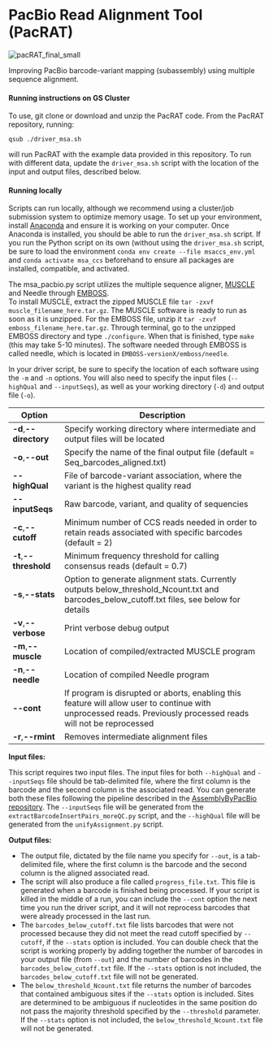 # PacBio Read Alignment Tool (PacRAT)

![pacRAT_final_small](https://user-images.githubusercontent.com/50029049/129951417-ef55a258-e6ba-40c8-8e97-eb1aca1e8d01.png)

Improving PacBio barcode-variant mapping (subassembly) using multiple sequence alignment.

#### Running instructions on GS Cluster

To use, git clone or download and unzip the PacRAT code. From the PacRAT repository, running: 

`qsub ./driver_msa.sh`

will run PacRAT with the example data provided in this repository. To run with different data, update the `driver_msa.sh` script with the location of the input and output files, described below. 

#### Running locally

Scripts can run locally, although we recommend using a cluster/job submission system to optimize memory usage. 
To set up your environment, install [Anaconda](https://docs.conda.io/projects/conda/en/latest/user-guide/install/) and ensure it is working on your computer. Once Anaconda is installed, you should be able to run the `driver_msa.sh` script. If you run the Python script on its own (without using the `driver_msa.sh` script, be sure to load the environment `conda env create --file msaccs_env.yml` and `conda activate msa_ccs` beforehand to ensure all packages are installed, compatible, and activated.

The msa_pacbio.py script utilizes the multiple sequence aligner, [MUSCLE](https://www.drive5.com/muscle/downloads.htm) and Needle through 
[EMBOSS](http://emboss.sourceforge.net/docs/adminguide/node7.html).  
To install MUSCLE, extract the zipped MUSCLE file `tar -zxvf muscle_filename_here.tar.gz`. The MUSCLE software is ready to run as soon as it is unzipped. For the EMBOSS file, unzip it `tar -zxvf emboss_filename_here.tar.gz`. Through terminal, go to the unzipped EMBOSS directory and type `./configure`. When that is finished, type `make` (this may take 5-10 minutes). The software needed through EMBOSS is called needle, which is located in `EMBOSS-versionX/emboss/needle`.  


In your driver script, be sure to specify the location of each software using the `-m` and `-n` options. You will also need to specify the input files (`--highQual` and `--inputSeqs`), as well as your working directory (`-d`) and output file (`-o`).
  
| Option | Description |
|--------|-------------|
| **-d**,**--directory**	| Specify working directory where intermediate and output files will be located |
| **-o**,**--out** |	Specify the name of the final output file  (default = Seq_barcodes_aligned.txt) |
| **--highQual** | File of barcode-variant association, where the variant is the highest quality read  |
| **--inputSeqs** | Raw barcode, variant, and quality of sequencies |
| **-c**,**--cutoff** |	Minimum number of CCS reads needed in order to retain reads associated with specific barcodes (default = 2) |
| **-t**,**--threshold** |	Minimum frequency threshold for calling consensus reads (default = 0.7) |
| **-s**,**--stats**  | Option to generate alignment stats. Currently outputs below_threshold_Ncount.txt and barcodes_below_cutoff.txt files, see below for details |
| **-v**,**--verbose** |	Print verbose debug output |
| **-m**,**--muscle** | Location of compiled/extracted MUSCLE program |
| **-n**,**--needle** | Location of compiled Needle program |
| **--cont** | If program is disrupted or aborts, enabling this feature will allow user to continue with unprocessed reads. Previously processed reads will not be reprocessed |
| **-r**,**--rmint** | Removes intermediate alignment files |

**Input files:**

This script requires two input files. The input files for both `--highQual` and `--inputSeqs` file should be tab-delimited file, where the first column is the barcode and the second column is the associated read. You can generate both these files following the pipeline described in the [AssemblyByPacBio repository](https://github.com/shendurelab/AssemblyByPacBio). The `--inputSeqs` file will be generated from the `extractBarcodeInsertPairs_moreQC.py` script, and the `--highQual` file will be generated from the `unifyAssignment.py` script.

**Output files:**
  * The output file, dictated by the file name you specify for `--out`, is a tab-delimited file, where the first column is the barcode and the second column is the aligned associated read. 
  * The script will also produce a file called `progress_file.txt`. This file is generated when a barcode is finished being processed. If your script is killed in the middle of a run, you can include the `--cont` option the next time you run the driver script, and it will not reprocess barcodes that were already processed in the last run.
  * The `barcodes_below_cutoff.txt` file lists barcodes that were not processed because they did not meet the read cutoff specified by `--cutoff`, if the `--stats` option is included. You can double check that the script is working properly by adding together the number of barcodes in your output file (from `--out`) and the number of barcodes in the `barcodes_below_cutoff.txt` file. If the `--stats` option is not included, the `barcodes_below_cutoff.txt` file will not be generated.
  * The `below_threshold_Ncount.txt` file returns the number of barcodes that contained ambiguous sites if the `--stats` option is included. Sites are determined to be ambiguous if nucleotides in the same position do not pass the majority threshold specified by the `--threshold` parameter. If the `--stats` option is not included, the `below_threshold_Ncount.txt` file will not be generated.
 
